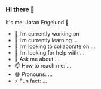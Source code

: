 ### Hi there 👋

It's me! Jøran Engelund :information_desk_person:

<!--
**JoranEngelund/JoranEngelund** is a ✨ _special_ ✨ repository because its `README.md` (this file) appears on your GitHub profile.
-->


- 🔭 I’m currently working on 
- 🌱 I’m currently learning ...
- 👯 I’m looking to collaborate on ...
- 🤔 I’m looking for help with ...
- 💬 Ask me about ...
- 📫 How to reach me: ...
- 😄 Pronouns: ...
- ⚡ Fun fact: ...

